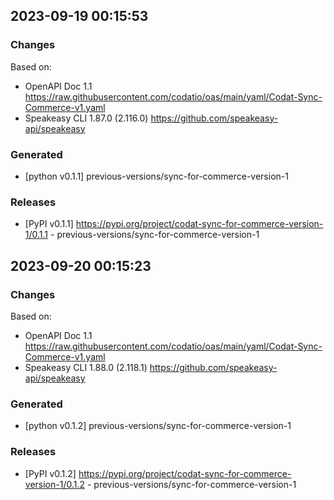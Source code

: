 

## 2023-09-19 00:15:53
### Changes
Based on:
- OpenAPI Doc 1.1 https://raw.githubusercontent.com/codatio/oas/main/yaml/Codat-Sync-Commerce-v1.yaml
- Speakeasy CLI 1.87.0 (2.116.0) https://github.com/speakeasy-api/speakeasy
### Generated
- [python v0.1.1] previous-versions/sync-for-commerce-version-1
### Releases
- [PyPI v0.1.1] https://pypi.org/project/codat-sync-for-commerce-version-1/0.1.1 - previous-versions/sync-for-commerce-version-1

## 2023-09-20 00:15:23
### Changes
Based on:
- OpenAPI Doc 1.1 https://raw.githubusercontent.com/codatio/oas/main/yaml/Codat-Sync-Commerce-v1.yaml
- Speakeasy CLI 1.88.0 (2.118.1) https://github.com/speakeasy-api/speakeasy
### Generated
- [python v0.1.2] previous-versions/sync-for-commerce-version-1
### Releases
- [PyPI v0.1.2] https://pypi.org/project/codat-sync-for-commerce-version-1/0.1.2 - previous-versions/sync-for-commerce-version-1